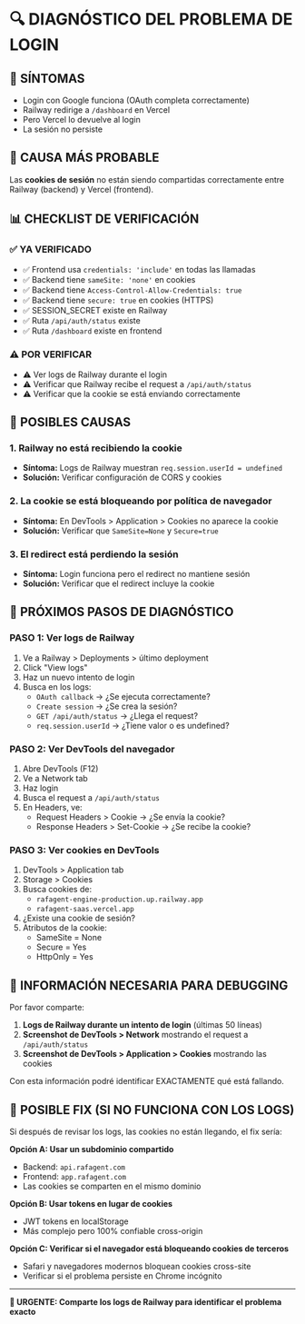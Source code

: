 # 🔍 DIAGNÓSTICO DEL PROBLEMA DE LOGIN

## 🎯 SÍNTOMAS

- Login con Google funciona (OAuth completa correctamente)
- Railway redirige a `/dashboard` en Vercel
- Pero Vercel lo devuelve al login
- La sesión no persiste

## 🔬 CAUSA MÁS PROBABLE

Las **cookies de sesión** no están siendo compartidas correctamente entre Railway (backend) y Vercel (frontend).

## 📊 CHECKLIST DE VERIFICACIÓN

### ✅ YA VERIFICADO

- ✅ Frontend usa `credentials: 'include'` en todas las llamadas
- ✅ Backend tiene `sameSite: 'none'` en cookies
- ✅ Backend tiene `Access-Control-Allow-Credentials: true`
- ✅ Backend tiene `secure: true` en cookies (HTTPS)
- ✅ SESSION_SECRET existe en Railway
- ✅ Ruta `/api/auth/status` existe
- ✅ Ruta `/dashboard` existe en frontend

### ⚠️ POR VERIFICAR

- ⚠️ Ver logs de Railway durante el login
- ⚠️ Verificar que Railway recibe el request a `/api/auth/status`
- ⚠️ Verificar que la cookie se está enviando correctamente

## 🔧 POSIBLES CAUSAS

### 1. Railway no está recibiendo la cookie
- **Síntoma:** Logs de Railway muestran `req.session.userId = undefined`
- **Solución:** Verificar configuración de CORS y cookies

### 2. La cookie se está bloqueando por política de navegador
- **Síntoma:** En DevTools > Application > Cookies no aparece la cookie
- **Solución:** Verificar que `SameSite=None` y `Secure=true`

### 3. El redirect está perdiendo la sesión
- **Síntoma:** Login funciona pero el redirect no mantiene sesión
- **Solución:** Verificar que el redirect incluye la cookie

## 🎯 PRÓXIMOS PASOS DE DIAGNÓSTICO

### PASO 1: Ver logs de Railway

1. Ve a Railway > Deployments > último deployment
2. Click "View logs"
3. Haz un nuevo intento de login
4. Busca en los logs:
   - `OAuth callback` → ¿Se ejecuta correctamente?
   - `Create session` → ¿Se crea la sesión?
   - `GET /api/auth/status` → ¿Llega el request?
   - `req.session.userId` → ¿Tiene valor o es undefined?

### PASO 2: Ver DevTools del navegador

1. Abre DevTools (F12)
2. Ve a Network tab
3. Haz login
4. Busca el request a `/api/auth/status`
5. En Headers, ve:
   - Request Headers > Cookie → ¿Se envía la cookie?
   - Response Headers > Set-Cookie → ¿Se recibe la cookie?

### PASO 3: Ver cookies en DevTools

1. DevTools > Application tab
2. Storage > Cookies
3. Busca cookies de:
   - `rafagent-engine-production.up.railway.app`
   - `rafagent-saas.vercel.app`
4. ¿Existe una cookie de sesión?
5. Atributos de la cookie:
   - SameSite = None
   - Secure = Yes
   - HttpOnly = Yes

## 📝 INFORMACIÓN NECESARIA PARA DEBUGGING

Por favor comparte:

1. **Logs de Railway durante un intento de login** (últimas 50 líneas)
2. **Screenshot de DevTools > Network** mostrando el request a `/api/auth/status`
3. **Screenshot de DevTools > Application > Cookies** mostrando las cookies

Con esta información podré identificar EXACTAMENTE qué está fallando.

## 🔧 POSIBLE FIX (SI NO FUNCIONA CON LOS LOGS)

Si después de revisar los logs, las cookies no están llegando, el fix sería:

**Opción A: Usar un subdominio compartido**
- Backend: `api.rafagent.com`
- Frontend: `app.rafagent.com`
- Las cookies se comparten en el mismo dominio

**Opción B: Usar tokens en lugar de cookies**
- JWT tokens en localStorage
- Más complejo pero 100% confiable cross-origin

**Opción C: Verificar si el navegador está bloqueando cookies de terceros**
- Safari y navegadores modernos bloquean cookies cross-site
- Verificar si el problema persiste en Chrome incógnito

---

**🚨 URGENTE: Comparte los logs de Railway para identificar el problema exacto**

